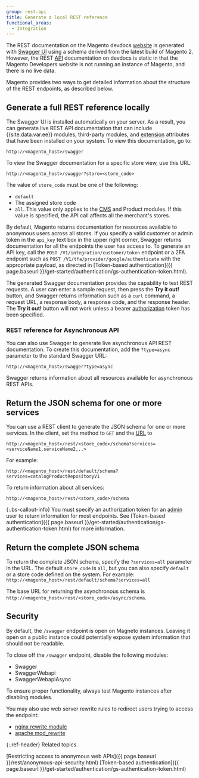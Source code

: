```yaml
---
group: rest-api
title: Generate a local REST reference
functional_areas:
  - Integration
---
```


The REST documentation on the Magento devdocs [website](https://glossary.magento.com/website) is generated with [Swagger UI](http://swagger.io) using a schema derived from the latest build of Magento 2. However, the REST [API](https://glossary.magento.com/api) documentation on devdocs is static in that the Magento Developers website is not running an instance of Magento, and there is no live data.

Magento provides two ways to get detailed information about the structure of the REST endpoints, as described below.

## Generate a full REST reference locally

The Swagger UI is installed automatically on your server. As a result, you can generate live REST API documentation that can include {{site.data.var.ee}} modules, third-party modules, and [extension](https://glossary.magento.com/extension) attributes that have been installed on your system. To view this documentation, go to:

`http://<magento_host>/swagger`

To view the Swagger documentation for a specific store view, use this URL:

 `http://<magento_host>/swagger?store=<store_code>`

 The value of `store_code` must be one of the following:

*  `default`
*  The assigned store code
*  `all`. This value only applies to the [CMS](https://glossary.magento.com/cms) and Product modules. If this value is specified, the API call affects all the merchant's stores.

By default, Magento returns documentation for resources available to anonymous users across all stores. If you specify a valid customer or admin token in the `api_key` text box in the upper right corner, Swagger returns documentation for all the endpoints the user has access to. To generate an API key, call the `POST /V1/integration/customer/token` endpoint or a 2FA endpoint such as `POST /V1/tfa/provider/google/authenticate` with the appropriate payload, as directed in [Token-based authentication]({{ page.baseurl }}/get-started/authentication/gs-authentication-token.html).

The generated Swagger documentation provides the capability to test REST requests. A user can enter a sample request, then press the **Try it out!** button, and Swagger returns information such as a `curl` command, a request URL, a response body, a response code, and the response header. The **Try it out!** button will not work unless a bearer [authorization](https://glossary.magento.com/authorization) token has been specified.

### REST reference for Asynchronous API

You can also use Swagger to generate live asynchronous API REST documentation. To create this documentation, add the `?type=async` parameter to the standard Swagger URL:

`http://<magento_host>/swagger?type=async`

Swagger returns information about all resources available for asynchronous REST APIs.

## Return the JSON schema for one or more services

You can use a REST client to generate the JSON schema for one or more services. In the client, set the method to `GET` and the [URL](https://glossary.magento.com/url) to

`http://<magento_host>/rest/<store_code>/schema?services=<serviceName1,serviceName2,..>`

For example:

`http://<magento_host>/rest/default/schema?services=catalogProductRepositoryV1`

To return information about all services:

`http://<magento_host>/rest/<store_code>/schema`

{:.bs-callout-info}
You must specify an authorization token for an [admin](https://glossary.magento.com/admin) user to return information for most endpoints. See [Token-based authentication]({{ page.baseurl }}/get-started/authentication/gs-authentication-token.html) for more information.

## Return the complete JSON schema

To return the complete JSON schema, specify the `?services=all` parameter in the URL. The default `store_code` is `all`, but you can also specify `default` or a store code defined on the system. For example: `http://<magento_host>/rest/default/schema?services=all`

The base URL for returning the asynchronous schema is `http://<magento_host>/rest/<store_code>/async/schema`.

## Security

By default, the `/swagger` endpoint is open on Magneto instances. Leaving it open on a public instance could potentially expose system information that should not be readable.

To close off the `/swagger` endpoint, disable the following modules:

-  Swagger
-  SwaggerWebapi
-  SwaggerWebapiAsync

To ensure proper functionality, always test Magento instances after disabling modules.

You may also use web server rewrite rules to redirect users trying to access the endpoint:

-  [nginx rewrite module](http://nginx.org/en/docs/http/ngx_http_rewrite_module.html#rewrite)
-  [apache mod_rewrite](https://httpd.apache.org/docs/2.4/rewrite/)

{:.ref-header}
Related topics

[Restricting access to anonymous web APIs]({{ page.baseurl }}/rest/anonymous-api-security.html)
[Token-based authentication]({{ page.baseurl }}/get-started/authentication/gs-authentication-token.html)
